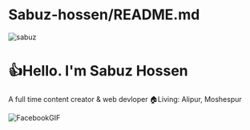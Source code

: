 # Sabuz-hossen/README.md
![sabuz](sabuz.jpg)
#  👍Hello. I'm Sabuz Hossen

A full time content creator & web devloper 
🏠Living: Alipur, Moshespur

![FacebookGIF](https://github.com/Sabuz712/Sabuz-hossen/assets/169863395/78f85000-8cc4-440e-9b5c-990ed215c3e8)
